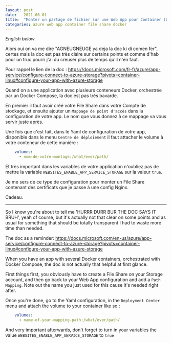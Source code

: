 ```yaml
---
layout: post
date:   2021-06-01
title:  "Monter un partage de fichier sur une Web App pour Container (Docker Compose) Azure - Mount a file share on a Web app for Containers (Docker Compose) on Azure"
categories: azure web app container file share docker
---
```

_English below_

Alors oui on va me dire "AGNEUGNEUGE ya deja la doc ki di comen fer", certes mais la doc est pas très 
claire sur certains points et comme d'hab pour un truc pourri j'ai du creuser plus de temps qu'il n'en faut.

Pour rappel le lien de la doc : https://docs.microsoft.com/fr-fr/azure/app-service/configure-connect-to-azure-storage?pivots=container-linux#configure-your-app-with-azure-storage

Quand on a une application avec plusieurs conteneurs Docker, orchestrée par un Docker Compose, la doc est pas très bavarde.

En premier il faut avoir créé votre File Share dans votre Compte de stockage, et ensuite ajouter un
`Mappage de point d'accès` dans la configuration de votre app. Le nom que vous donnez à ce mappage va 
vous servir juste après.

Une fois que c'est fait, dans le Yaml de configuration de votre app,
disponible dans le menu `Centre de déploiement` il faut attacher le volume à votre conteneur de cette manière :
```yaml
    volumes:
      - nom-de-votre-montage:/what/ever/path/
```

Et très important dans les variables de votre application n'oubliez pas de mettre
la variable `WEBSITES_ENABLE_APP_SERVICE_STORAGE` sur la valeur `true`.

Je me sers de ce type de configuration pour monter un File Share contenant des certificats que je passe
à une config Nginx.

Cadeau.

_____

So I know you're about to tell me 'HURRR DURR BUR THE DOC SAYS IT BRUH', yeah of course, but it's actually not that 
clear on some points and as usual for something that should be totally transparent I had to waste more time than needed.

The doc as a reminder: https://docs.microsoft.com/en-us/azure/app-service/configure-connect-to-azure-storage?pivots=container-linux#configure-your-app-with-azure-storage

When you have an app with several Docker containers, orchestrated with Docker Compose, the doc is not actually that helpful at first glance.

First things first, you obviously have to create a File Share on your Storage account, and then go back to your Web App 
configuration and add a `Path Mapping`. Note out the name you just used for this cause it's needed right after.

Once you're done, go to the Yaml configuration, in the `Deployment Center` menu and attach the volume to your
container like so :
```yaml
    volumes:
      - name-of-your-mapping-path:/what/ever/path/
```

And very important afterwards, don't forget to turn in your variables the value `WEBSITES_ENABLE_APP_SERVICE_STORAGE` to `true`
